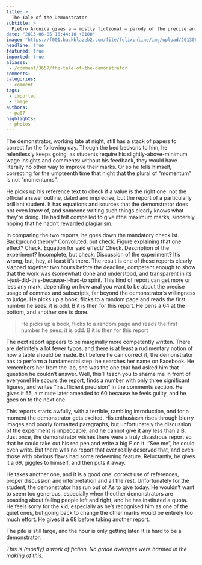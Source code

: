```yaml
---
title: >
  The Tale of the Demonstrator
subtitle: >
  Pietro Aronica gives a – mostly fictional – parody of the precise and hallowed science of marking lab reports
date: "2013-06-05 16:44:10 +0100"
image: "https://f001.backblazeb2.com/file/felixonline/img/upload/201306051745-tna08-marking.jpg"
headline: true
featured: true
imported: true
aliases:
 - /comment/3657/the-tale-of-the-demonstrator
comments:
categories:
 - comment
tags:
 - imported
 - image
authors:
 - pa07
highlights:
 - photos
---
```


The demonstrator, working late at night, still has a stack of papers to correct for the following day. Though the bed beckons to him, he relentlessly keeps going, as students require his slightly-above-minimum wage insights and comments: without his feedback, they would have literally no other way to improve their marks. Or so he tells himself, correcting for the umpteenth time that night that the plural of “momentum” is not “momentums”.

He picks up his reference text to check if a value is the right one: not the official answer outline, dated and imprecise, but the report of a particularly brilliant student. It has equations and sources that the demonstrator does not even know of, and someone writing such things clearly knows what they’re doing. He had felt compelled to give itthe maximum marks, sincerely hoping that he hadn’t rewarded plagiarism.

In comparing the two reports, he goes down the mandatory checklist. Background theory? Convoluted, but check. Figure explaining that one effect? Check. Equation for said effect? Check. Description of the experiment? Incomplete, but check. Discussion of the experiment? It’s wrong, but, hey, at least it’s there. The result is one of those reports clearly slapped together two hours before the deadline, competent enough to show that the work was (somewhat) done and understood, and transparent in its I-just-did-this-because-I-had-to spirit. This kind of report can get more or less any mark, depending on how anal you want to be about the precise usage of commas and subscripts, far beyond the demonstrator’s willingness to judge. He picks up a book, flicks to a random page and reads the first number he sees: it is odd. B it is then for this report. He pens a 64 at the bottom, and another one is done.

> He picks up a book, flicks to a random page and reads the first number he sees: it is odd. B it is then for this report

The next report appears to be marginally more competently written. There are definitely a lot fewer typos, and there is at least a rudimentary notion of how a table should be made. But before he can correct it, the demonstrator has to perform a fundamental step: he searches her name on Facebook. He remembers her from the lab, she was the one that had asked him that question he couldn’t answer. Well, this’ll teach you to shame me in front of everyone! He scours the report, finds a number with only three significant figures, and writes “insufficient precision” in the comments section. He gives it 55, a minute later amended to 60 because he feels guilty, and he goes on to the next one.

This reports starts awfully, with a terrible, rambling introduction, and for a moment the demonstrator gets excited. His enthusiasm rises through blurry images and poorly formatted paragraphs, but unfortunately the discussion of the experiment is impeccable, and he cannot give it any less than a B. Just once, the demonstrator wishes there were a truly disastrous report so that he could take out his red pen and write a big F on it. “See me”, he could even write. But there was no report that ever really deserved that, and even those with obvious flaws had some redeeming feature. Reluctantly, he gives it a 69, giggles to himself, and then puts it away.

He takes another one, and it is a good one: correct use of references, proper discussion and interpretation and all the rest. Unfortunately for the student, the demonstrator has run out of As to give today. He wouldn’t want to seem too generous, especially when theother demonstrators are boasting about failing people left and right, and he has instituted a quota. He feels sorry for the kid, especially as he’s recognised him as one of the quiet ones, but going back to change the other marks would be entirely too much effort. He gives it a 68 before taking another report.

The pile is still large, and the hour is only getting later. It is hard to be a demonstrator.

_This is (mostly) a work of fiction. No grade averages were harmed in the making of this._
